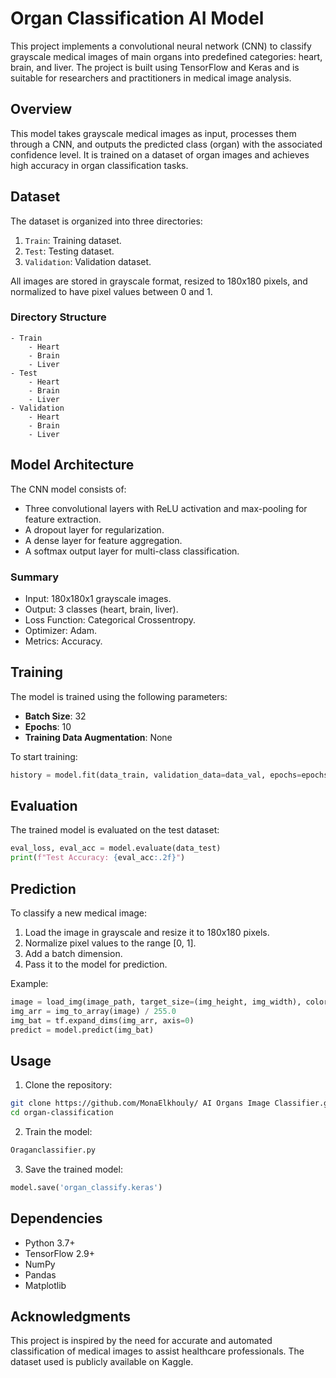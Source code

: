 # Organ Classification AI Model

This project implements a convolutional neural network (CNN) to classify grayscale medical images of main organs into predefined categories: heart, brain, and liver. The project is built using TensorFlow and Keras and is suitable for researchers and practitioners in medical image analysis.

## Overview
This model takes grayscale medical images as input, processes them through a CNN, and outputs the predicted class (organ) with the associated confidence level. It is trained on a dataset of organ images and achieves high accuracy in organ classification tasks.

## Dataset
The dataset is organized into three directories:
1. `Train`: Training dataset.
2. `Test`: Testing dataset.
3. `Validation`: Validation dataset.

All images are stored in grayscale format, resized to 180x180 pixels, and normalized to have pixel values between 0 and 1.

### Directory Structure
```
- Train
    - Heart
    - Brain
    - Liver
- Test
    - Heart
    - Brain
    - Liver
- Validation
    - Heart
    - Brain
    - Liver
```

## Model Architecture
The CNN model consists of:
- Three convolutional layers with ReLU activation and max-pooling for feature extraction.
- A dropout layer for regularization.
- A dense layer for feature aggregation.
- A softmax output layer for multi-class classification.

### Summary
- Input: 180x180x1 grayscale images.
- Output: 3 classes (heart, brain, liver).
- Loss Function: Categorical Crossentropy.
- Optimizer: Adam.
- Metrics: Accuracy.

## Training
The model is trained using the following parameters:
- **Batch Size**: 32
- **Epochs**: 10
- **Training Data Augmentation**: None

To start training:
```python
history = model.fit(data_train, validation_data=data_val, epochs=epochs_size)
```

## Evaluation
The trained model is evaluated on the test dataset:
```python
eval_loss, eval_acc = model.evaluate(data_test)
print(f"Test Accuracy: {eval_acc:.2f}")
```

## Prediction
To classify a new medical image:
1. Load the image in grayscale and resize it to 180x180 pixels.
2. Normalize pixel values to the range [0, 1].
3. Add a batch dimension.
4. Pass it to the model for prediction.

Example:
```python
image = load_img(image_path, target_size=(img_height, img_width), color_mode='grayscale')
img_arr = img_to_array(image) / 255.0
img_bat = tf.expand_dims(img_arr, axis=0)
predict = model.predict(img_bat)
```

## Usage
1. Clone the repository:
```bash
git clone https://github.com/MonaElkhouly/ AI Organs Image Classifier.git
cd organ-classification
```
2. Train the model:
```python
Oraganclassifier.py
```
3. Save the trained model:
```python
model.save('organ_classify.keras')
```

## Dependencies
- Python 3.7+
- TensorFlow 2.9+
- NumPy
- Pandas
- Matplotlib


## Acknowledgments
This project is inspired by the need for accurate and automated classification of medical images to assist healthcare professionals. The dataset used is publicly available on Kaggle.

